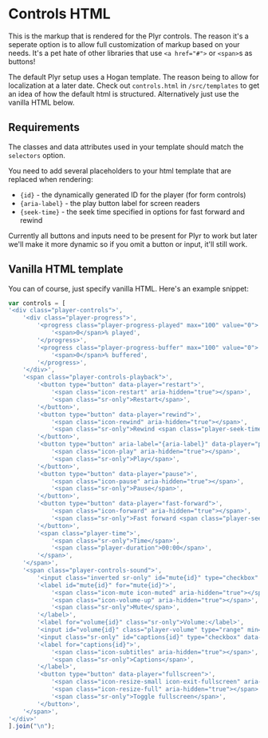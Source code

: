 # Controls HTML

This is the markup that is rendered for the Plyr controls. The reason it's a seperate option is to allow full customization of markup based on your needs. It's a pet hate of other libraries that use `<a href="#">` or `<span>`s as buttons! 

The default Plyr setup uses a Hogan template. The reason being to allow for localization at a later date. Check out `controls.html` in `/src/templates` to get an idea of how the default html is structured. Alternatively just use the vanilla HTML below.

## Requirements

The classes and data attributes used in your template should match the `selectors` option. 

You need to add several placeholders to your html template that are replaced when rendering:

- `{id}` - the dynamically generated ID for the player (for form controls)
- `{aria-label}` - the play button label for screen readers
- `{seek-time}` - the seek time specified in options for fast forward and rewind

Currently all buttons and inputs need to be present for Plyr to work but later we'll make it more dynamic so if you omit a button or input, it'll still work. 

## Vanilla HTML template

You can of course, just specify vanilla HTML. Here's an example snippet:

```javascript
var controls = [
'<div class="player-controls">',
	'<div class="player-progress">',
		'<progress class="player-progress-played" max="100" value="0">',
			'<span>0</span>% played',
		'</progress>',
		'<progress class="player-progress-buffer" max="100" value="0">',
			'<span>0</span>% buffered',
		'</progress>',
	'</div>',
	'<span class="player-controls-playback">',
		'<button type="button" data-player="restart">',
			'<span class="icon-restart" aria-hidden="true"></span>',
			'<span class="sr-only">Restart</span>',
		'</button>',
		'<button type="button" data-player="rewind">',
			'<span class="icon-rewind" aria-hidden="true"></span>',
			'<span class="sr-only">Rewind <span class="player-seek-time">{seek_time}</span> seconds</span>',
		'</button>',
		'<button type="button" aria-label="{aria-label}" data-player="play">',
			'<span class="icon-play" aria-hidden="true"></span>',
			'<span class="sr-only">Play</span>',
		'</button>',
		'<button type="button" data-player="pause">',
			'<span class="icon-pause" aria-hidden="true"></span>',
			'<span class="sr-only">Pause</span>',
		'</button>',
		'<button type="button" data-player="fast-forward">',
			'<span class="icon-forward" aria-hidden="true"></span>',
			'<span class="sr-only">Fast forward <span class="player-seek-time">{seek_time}</span> seconds</span>',
		'</button>',
		'<span class="player-time">',
			'<span class="sr-only">Time</span>',
			'<span class="player-duration">00:00</span>',
		'</span>',
	'</span>',
	'<span class="player-controls-sound">',
		'<input class="inverted sr-only" id="mute{id}" type="checkbox" data-player="mute">',
		'<label id="mute{id}" for="mute{id}">',
			'<span class="icon-mute icon-muted" aria-hidden="true"></span>',
			'<span class="icon-volume-up" aria-hidden="true"></span>',
			'<span class="sr-only">Mute</span>',
		'</label>',
		'<label for="volume{id}" class="sr-only">Volume:</label>',
		'<input id="volume{id}" class="player-volume" type="range" min="0" max="10" value="5" data-player="volume">',
		'<input class="sr-only" id="captions{id}" type="checkbox" data-player="captions">',
		'<label for="captions{id}">',
			'<span class="icon-subtitles" aria-hidden="true"></span>',
			'<span class="sr-only">Captions</span>',
		'</label>',
		'<button type="button" data-player="fullscreen">',
			'<span class="icon-resize-small icon-exit-fullscreen" aria-hidden="true"></span>',
			'<span class="icon-resize-full" aria-hidden="true"></span>',
			'<span class="sr-only">Toggle fullscreen</span>',
		'</button>',
	'</span>',
'</div>'
].join("\n");
```